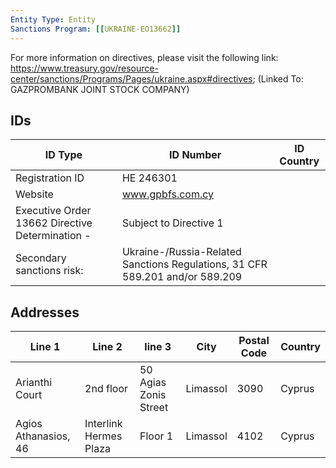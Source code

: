 ```yaml
---
Entity Type: Entity
Sanctions Program: [[UKRAINE-EO13662]]
---
```

For more information on directives, please visit the following link: https://www.treasury.gov/resource-center/sanctions/Programs/Pages/ukraine.aspx#directives; (Linked To: GAZPROMBANK JOINT STOCK COMPANY)

## IDs
| ID Type | ID Number | ID Country |
|---------|-----------|------------|
| Registration ID | HE 246301 |  |
| Website | www.gpbfs.com.cy |  |
| Executive Order 13662 Directive Determination - | Subject to Directive 1 |  |
| Secondary sanctions risk: | Ukraine-/Russia-Related Sanctions Regulations, 31 CFR 589.201 and/or 589.209 |  |


## Addresses
| Line 1 | Line 2 | line 3 | City | Postal Code| Country | 
|--------|--------|--------|------|------------|---------|
| Arianthi Court | 2nd floor | 50 Agias Zonis Street | Limassol | 3090 | Cyprus |
| Agios Athanasios, 46 | Interlink Hermes Plaza | Floor 1 | Limassol | 4102 | Cyprus |

